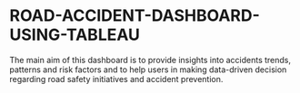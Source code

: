 # ROAD-ACCIDENT-DASHBOARD-USING-TABLEAU
The main aim of this dashboard is to provide insights into accidents trends, patterns and risk factors and to help users in making data-driven decision regarding road safety initiatives and accident prevention.
